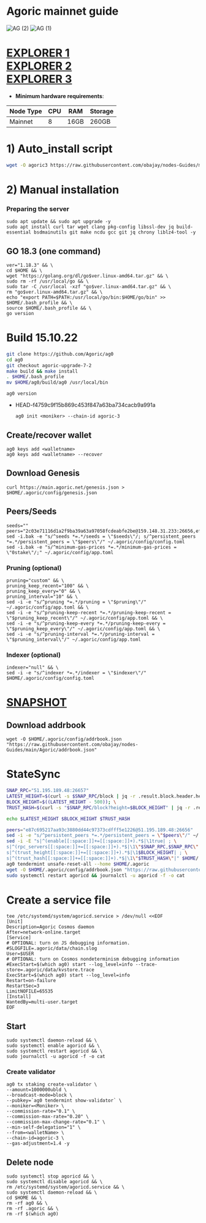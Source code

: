 # Agoric mainnet guide
![AG (2)](https://user-images.githubusercontent.com/44331529/181192613-feff0b48-086b-41f3-9540-152ff4a08694.png)
![AG (1)](https://user-images.githubusercontent.com/44331529/181192625-d034ab43-ba09-4636-8656-c3c6afd9975c.png)


[EXPLORER 1](https://agoric.explorers.guru/validators) \
[EXPLORER 2](https://explorer.postcapitalist.io/agoric/staking) \
[EXPLORER 3](https://agoric.bigdipper.live/validators?sort=votingPower&dir=-1)
=
- **Minimum hardware requirements**:

| Node Type |CPU | RAM  | Storage  | 
|-----------|----|------|----------|
| Mainnet   |   8| 16GB | 260GB    |

# 1) Auto_install script
```bash
wget -O agoric3 https://raw.githubusercontent.com/obajay/nodes-Guides/main/Agoric/agoric3 && chmod +x agoric3 && ./agoric3
```
# 2) Manual installation

### Preparing the server

    sudo apt update && sudo apt upgrade -y
    sudo apt install curl tar wget clang pkg-config libssl-dev jq build-essential bsdmainutils git make ncdu gcc git jq chrony liblz4-tool -y

## GO 18.3 (one command)

    ver="1.18.3" && \
    cd $HOME && \
    wget "https://golang.org/dl/go$ver.linux-amd64.tar.gz" && \
    sudo rm -rf /usr/local/go && \
    sudo tar -C /usr/local -xzf "go$ver.linux-amd64.tar.gz" && \
    rm "go$ver.linux-amd64.tar.gz" && \
    echo "export PATH=$PATH:/usr/local/go/bin:$HOME/go/bin" >> $HOME/.bash_profile && \
    source $HOME/.bash_profile && \
    go version
    
# Build 15.10.22
```bash
git clone https://github.com/Agoric/ag0
cd ag0
git checkout agoric-upgrade-7-2
make build && make install
. $HOME/.bash_profile
mv $HOME/ag0/build/ag0 /usr/local/bin
```
`ag0 version`
- HEAD-f4759c9f15b869c453f847a63ba734cacb9a991a

      ag0 init <moniker> --chain-id agoric-3
    

## Create/recover wallet

    ag0 keys add <walletname>
    ag0 keys add <walletname> --recover

## Download Genesis

    curl https://main.agoric.net/genesis.json > $HOME/.agoric/config/genesis.json 

## Peers/Seeds
```
seeds=""
peers="2c03e71116d1a2f9ba39a63a97058fcdeabfe2be@159.148.31.233:26656,ef12448f0f8671a195ab38c590cac713ad703a8b@146.70.66.202:26656,320dd22ee85e2b68f891b670331eb9fec9dc419e@80.64.208.63:26656,f095bb53006ebddcbbf29c8df70dddcba6419e36@142.93.145.13:26656,0c370d803934e3273c61b2577a0c6e91b9f677e0@139.59.7.33:26656,c03f4e7fe0f4c081b14f6731e74aa89ff2d4c197@84.244.95.237:26656,8c30ee29afc4b77cf98222edcc3fe823cf1e8306@195.201.106.244:26656,b2285313e3411e3d5bcbee72e526108e6bd07da4@185.147.80.110:26656,68c9c4e8388ed6936ff147ffe6b9913e79328957@35.215.62.66:26656,99968808ecae7bc41b14df3bcb51b724ee5f782f@134.209.154.162:26656,2d352e7a97cef2a6b253906d3741efaee16b6af0@64.227.14.179:26656,5a6c74c824805c3e75cea44df019b69db8fb935a@142.132.149.55:26656,0464c8dded70d01f5ab50a8d6047a6b27ddf2ccd@84.244.95.232:26656,9cd93ebaa554e68990ecec234de74e848c7755e7@137.184.45.31:10003,f4b809dcf7004b8a30eaa4e9bb0a65164368b75a@49.12.165.122:26656,4d0953252dd26b5ff96292bd2a836bd8a77f4eed@159.69.63.222:26656,f554d57fd9326a90580483e23cab8d728bfb232a@78.46.84.150:26656,c84170667fcf54024b24f05b2f9dd6608570ac8c@157.90.35.145:28656,cb6ae22e1e89d029c55f2cb400b0caa19cbe5523@15.223.138.194:26603,1da72d9acd9c26a332c99e5e5f91b586f1ebc7c4@3.14.237.44:26656"
sed -i.bak -e "s/^seeds *=.*/seeds = \"$seeds\"/; s/^persistent_peers *=.*/persistent_peers = \"$peers\"/" ~/.agoric/config/config.toml
sed -i.bak -e "s/^minimum-gas-prices *=.*/minimum-gas-prices = \"0stake\"/;" ~/.agoric/config/app.toml
```
### Pruning (optional)

    pruning="custom" && \
    pruning_keep_recent="100" && \
    pruning_keep_every="0" && \
    pruning_interval="10" && \
    sed -i -e "s/^pruning *=.*/pruning = \"$pruning\"/" ~/.agoric/config/app.toml && \
    sed -i -e "s/^pruning-keep-recent *=.*/pruning-keep-recent = \"$pruning_keep_recent\"/" ~/.agoric/config/app.toml && \
    sed -i -e "s/^pruning-keep-every *=.*/pruning-keep-every = \"$pruning_keep_every\"/" ~/.agoric/config/app.toml && \
    sed -i -e "s/^pruning-interval *=.*/pruning-interval = \"$pruning_interval\"/" ~/.agoric/config/app.toml

### Indexer (optional) 

    indexer="null" && \
    sed -i -e "s/^indexer *=.*/indexer = \"$indexer\"/" $HOME/.agoric/config/config.toml
 
 
[SNAPSHOT](https://polkachu.com/tendermint_snapshots/agoric)
=

## Download addrbook

    wget -O $HOME/.agoric/config/addrbook.json "https://raw.githubusercontent.com/obajay/nodes-Guides/main/Agoric/addrbook.json"

# StateSync
```bash
SNAP_RPC="51.195.189.48:26657"
LATEST_HEIGHT=$(curl -s $SNAP_RPC/block | jq -r .result.block.header.height); \
BLOCK_HEIGHT=$((LATEST_HEIGHT - 500)); \
TRUST_HASH=$(curl -s "$SNAP_RPC/block?height=$BLOCK_HEIGHT" | jq -r .result.block_id.hash); \

echo $LATEST_HEIGHT $BLOCK_HEIGHT $TRUST_HASH

peers="e87c695217aa93c3880dd44c97373cdfff5e1226@51.195.189.48:26656"
sed -i -e "s/^persistent_peers *=.*/persistent_peers = \"$peers\"/" ~/.agoric/config/config.toml
sed -i -E "s|^(enable[[:space:]]+=[[:space:]]+).*$|\1true| ; \
s|^(rpc_servers[[:space:]]+=[[:space:]]+).*$|\1\"$SNAP_RPC,$SNAP_RPC\"| ; \
s|^(trust_height[[:space:]]+=[[:space:]]+).*$|\1$BLOCK_HEIGHT| ; \
s|^(trust_hash[[:space:]]+=[[:space:]]+).*$|\1\"$TRUST_HASH\"|" $HOME/.agoric/config/config.toml
ag0 tendermint unsafe-reset-all --home $HOME/.agoric
wget -O $HOME/.agoric/config/addrbook.json "https://raw.githubusercontent.com/obajay/nodes-Guides/main/Agoric/addrbook.json"
sudo systemctl restart agoricd && journalctl -u agoricd -f -o cat
```

# Create a service file

    tee /etc/systemd/system/agoricd.service > /dev/null <<EOF
    [Unit]
    Description=Agoric Cosmos daemon
    After=network-online.target
    [Service]
    # OPTIONAL: turn on JS debugging information.
    #SLOGFILE=.agoric/data/chain.slog
    User=$USER
    # OPTIONAL: turn on Cosmos nondeterminism debugging information
    #ExecStart=$(which ag0) start --log_level=info --trace-store=.agoric/data/kvstore.trace
    ExecStart=$(which ag0) start --log_level=info
    Restart=on-failure
    RestartSec=3
    LimitNOFILE=65535
    [Install]
    WantedBy=multi-user.target
    EOF

## Start

    sudo systemctl daemon-reload && \ 
    sudo systemctl enable agoricd && \
    sudo systemctl restart agoricd && \
    sudo journalctl -u agoricd -f -o cat


### Create validator
    ag0 tx staking create-validator \
    --amount=1000000ubld \
    --broadcast-mode=block \
    --pubkey=`ag0 tendermint show-validator` \
    --moniker=<Moniker> \
    --commission-rate="0.1" \
    --commission-max-rate="0.20" \
    --commission-max-change-rate="0.1" \
    --min-self-delegation="1" \
    --from=<walletName> \
    --chain-id=agoric-3 \
    --gas-adjustment=1.4 -y


## Delete node
    sudo systemctl stop agoricd && \
    sudo systemctl disable agoricd && \
    rm /etc/systemd/system/agoricd.service && \
    sudo systemctl daemon-reload && \
    cd $HOME && \
    rm -rf ag0 && \
    rm -rf .agoric && \
    rm -rf $(which ag0)

